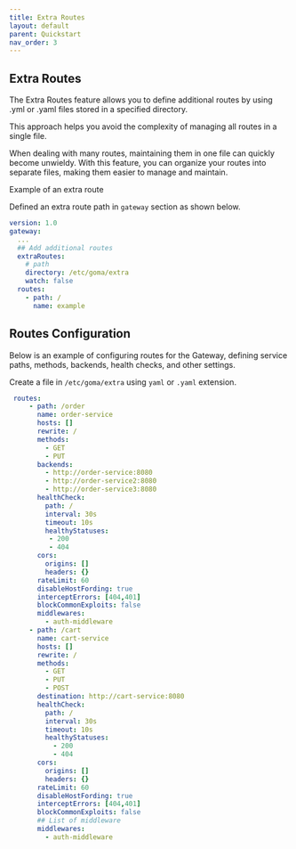 ```yaml
---
title: Extra Routes
layout: default
parent: Quickstart
nav_order: 3
---
```



## Extra Routes

The Extra Routes feature allows you to define additional routes by using .yml or .yaml files stored in a specified directory.

This approach helps you avoid the complexity of managing all routes in a single file.

When dealing with many routes, maintaining them in one file can quickly become unwieldy. With this feature, you can organize your routes into separate files, making them easier to manage and maintain.

Example of an extra route

Defined an extra route path in `gateway` section as shown below.

```yaml
version: 1.0
gateway:
  ...
  ## Add additional routes
  extraRoutes:
    # path
    directory: /etc/goma/extra
    watch: false
  routes:
    - path: /
      name: example
```
## Routes Configuration
Below is an example of configuring routes for the Gateway, defining service paths, methods, backends, health checks, and other settings.

Create a file in `/etc/goma/extra` using `yaml` or `.yaml` extension.

```yaml
 routes:
     - path: /order
       name: order-service
       hosts: []
       rewrite: /
       methods:
         - GET
         - PUT
       backends:
         - http://order-service:8080
         - http://order-service2:8080
         - http://order-service3:8080
       healthCheck:
         path: /
         interval: 30s
         timeout: 10s
         healthyStatuses:
          - 200
          - 404
       cors:
         origins: []
         headers: {}
       rateLimit: 60
       disableHostFording: true
       interceptErrors: [404,401]
       blockCommonExploits: false
       middlewares:
         - auth-middleware
     - path: /cart
       name: cart-service
       hosts: []
       rewrite: /
       methods:
         - GET
         - PUT
         - POST
       destination: http://cart-service:8080
       healthCheck:
         path: /
         interval: 30s
         timeout: 10s
         healthyStatuses:
           - 200
           - 404
       cors:
         origins: []
         headers: {}
       rateLimit: 60
       disableHostFording: true
       interceptErrors: [404,401]
       blockCommonExploits: false
       ## List of middleware
       middlewares:
         - auth-middleware

```